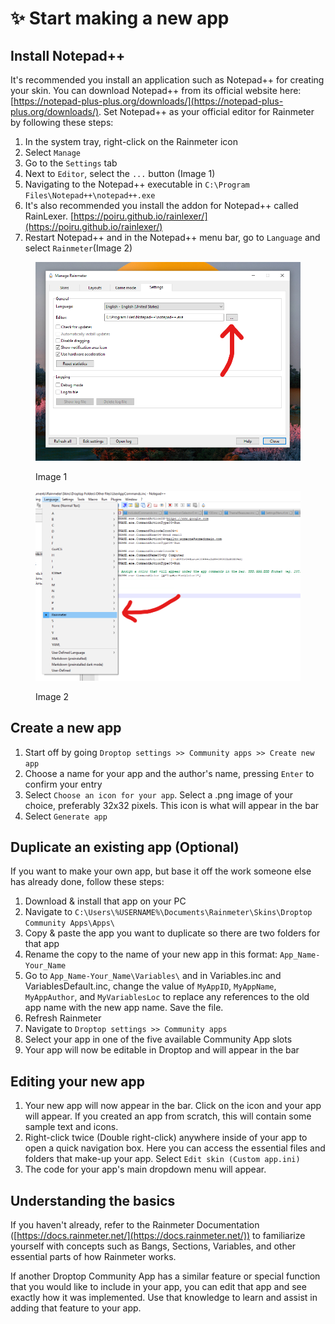 # ✨ Start making a new app

## Install Notepad++

It's recommended you install an application such as Notepad++ for creating your skin. You can download Notepad++ from its official website here: [https://notepad-plus-plus.org/downloads/](https://notepad-plus-plus.org/downloads/). Set Notepad++ as your official editor for Rainmeter by following these steps:&#x20;

1. In the system tray, right-click on the Rainmeter icon
2. Select `Manage`
3. Go to the `Settings` tab
4. Next to `Editor`, select the `...` button (Image 1)
5. Navigating to the Notepad++ executable in `C:\Program Files\Notepad++\notepad++.exe`
6. It's also recommended you install the addon for Notepad++ called RainLexer. [https://poiru.github.io/rainlexer/](https://poiru.github.io/rainlexer/)
7. Restart Notepad++ and in the Notepad++ menu bar, go to `Language` and select `Rainmeter`(Image 2)

<figure><img src="../.gitbook/assets/Annotation 2023-04-24 074059 (1).png" alt=""><figcaption><p>Image 1</p></figcaption></figure>

<figure><img src="../.gitbook/assets/Annotation 2023-04-24 074130.png" alt=""><figcaption><p>Image 2</p></figcaption></figure>

## Create a new app

1. Start off by going `Droptop settings >> Community apps >> Create new app`
2. Choose a name for your app and the author's name, pressing `Enter` to confirm your entry
3. Select `Choose an icon for your app`. Select a .png image of your choice, preferably 32x32 pixels. This icon is what will appear in the bar
4. Select `Generate app`

## Duplicate an existing app (Optional)

If you want to make your own app, but base it off the work someone else has already done, follow these steps:

1. Download & install that app on your PC
2. Navigate to `C:\Users\%USERNAME%\Documents\Rainmeter\Skins\Droptop Community Apps\Apps\`
3. Copy & paste the app you want to duplicate so there are two folders for that app
4. Rename the copy to the name of your new app in this format: `App_Name-Your_Name`
5. Go to `App_Name-Your_Name\Variables\` and in Variables.inc and VariablesDefault.inc, change the value of `MyAppID`, `MyAppName`, `MyAppAuthor`, and `MyVariablesLoc` to replace any references to the old app name with the new app name. Save the file.
6. Refresh Rainmeter
7. Navigate to `Droptop settings >> Community apps`
8. Select your app in one of the five available Community App slots
9. Your app will now be editable in Droptop and will appear in the bar

## Editing your new app

1. Your new app will now appear in the bar. Click on the icon and your app will appear. If you created an app from scratch, this will contain some sample text and icons.
2. Right-click twice (Double right-click) anywhere inside of your app to open a quick navigation box. Here you can access the essential files and folders that make-up your app. Select `Edit skin (Custom app.ini)`
3. The code for your app's main dropdown menu will appear.

## Understanding the basics

If you haven't already, refer to the Rainmeter Documentation ([https://docs.rainmeter.net/](https://docs.rainmeter.net/)) to familiarize yourself with concepts such as Bangs, Sections, Variables, and other essential parts of how Rainmeter works.&#x20;

If another Droptop Community App has a similar feature or special function that you would like to include in your app, you can edit that app and see exactly how it was implemented. Use that knowledge to learn and assist in adding that feature to your app.
